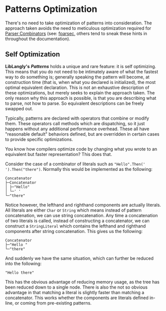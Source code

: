 # Patterns Optimization

There's no need to take optimization of patterns into consideration. The approach taken avoids the need to meticulous optimization required for [Parser Combinators](https://en.wikipedia.org/wiki/Parser_combinator) (see: [fparsec](http://www.quanttec.com/fparsec/users-guide/performance-optimizations.html), others tend to sneak these hints in throughout the documentation).

## Self Optimization

**LibLangly's** ***Patterns*** holds a unique and rare feature: it is self optimizing. This means that you do not need to be intimately aware of what the fastest way to do something is; generally speaking the pattern will become, at construction time (that is, when what you declared is initialized), the most optimal equivalent declaration. This is not an exhaustive description of these optimizations, but merely seeks to explain the approach taken. The only reason why this approach is possible, is that you are describing what to parse, not how to parse. So equivalent descriptions can be freely swapped out.

Typically, patterns are declared with operators that combine or modify them. These operators call methods which are dispatching, so it just happens without any additional performance overhead. These all have "reasonable default" behaviors defined, but are overridden in certain cases to provide specific optimizations.

You know how compilers optimize code by changing what you wrote to an equivalent but faster representation? This does that.

Consider the case of a combinator of literals such as `"Hello".Then(' ').Then("there")`. Normally this would be implemented as the following:

~~~~
Concatenator
├─Concatenator
│ ├─"Hello"
│ └─' '
└─"there"
~~~~

Notice however, the lefthand and righthand components are actually literals. All literals are either `Char` or `String` which means instead of pattern concatenation, we can use string concatenation. Any time a concatenation of two literals is called, instead of constructing a concatenator, we can construct a `StringLiteral` which contains the lefthand and righthand components after string concatenation. This gives us the following:

~~~~
Concatenator
├─"Hello "
└─"there"
~~~~

And suddenly we have the same situation, which can further be reduced into the following:

~~~~
"Hello there"
~~~~

This has the obvious advantage of reducing memory usage, as the tree has been reduced down to a single node. There is also the not so obvious advantage in that matching a literal is slightly faster than matching a concatenator. This works whether the components are literals defined in-line, or coming from pre-existing patterns.
